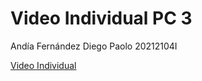 # Video Individual PC 3
Andía Fernández Diego Paolo
20212104I

[Video Individual](https://youtu.be/k44OoH-TMi0)